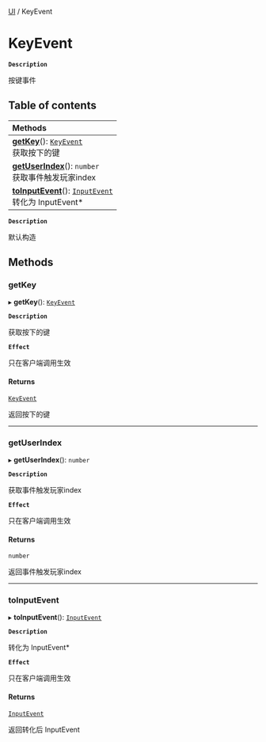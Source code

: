 [UI](../modules/UI.UI.md) / KeyEvent

# KeyEvent <Badge type="tip" text="Class" />

**`Description`**

按键事件

## Table of contents

| Methods |
| :-----|
| **[getKey](UI.KeyEvent.md#getkey)**(): [`KeyEvent`](UI.KeyEvent.md) <br> 获取按下的键|
| **[getUserIndex](UI.KeyEvent.md#getuserindex)**(): `number` <br> 获取事件触发玩家index|
| **[toInputEvent](UI.KeyEvent.md#toinputevent)**(): [`InputEvent`](UI.InputEvent.md) <br> 转化为 InputEvent*|

**`Description`**

默认构造

## Methods

### getKey

▸ **getKey**(): [`KeyEvent`](UI.KeyEvent.md)

**`Description`**

获取按下的键

**`Effect`**

只在客户端调用生效

#### Returns

[`KeyEvent`](UI.KeyEvent.md)

返回按下的键

___

### getUserIndex

▸ **getUserIndex**(): `number`

**`Description`**

获取事件触发玩家index

**`Effect`**

只在客户端调用生效

#### Returns

`number`

返回事件触发玩家index

___

### toInputEvent

▸ **toInputEvent**(): [`InputEvent`](UI.InputEvent.md)

**`Description`**

转化为 InputEvent*

**`Effect`**

只在客户端调用生效

#### Returns

[`InputEvent`](UI.InputEvent.md)

返回转化后 InputEvent
